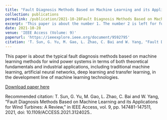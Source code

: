```yaml
---
title: "Fault Diagnosis Methods Based on Machine Learning and its Applications for Wind Turbines: A Review"
collection: publications
permalink: /publication/2021-10-28Fault Diagnosis Methods Based on Machine Learning and its Applications for Wind Turbines A Review
excerpt: 'This paper is about the number 1. The number 2 is left for future work.'
date: 2021-10-28
venue: 'IEEE Access (Volume: 9)'
paperurl: 'https://ieeexplore.ieee.org/document/9592795'
citation: 'T. Sun, G. Yu, M. Gao, L. Zhao, C. Bai and W. Yang, "Fault Diagnosis Methods Based on Machine Learning and its Applications for Wind Turbines: A Review," in IEEE Access, vol. 9, pp. 147481-147511, 2021, doi: 10.1109/ACCESS.2021.3124025.'
---
```

This paper is about the typical fault diagnosis methods based on machine learning methods for wind power systems in terms of both theoretical fundamentals and industrial applications, including traditional machine learning, artificial neural networks, deep learning and transfer learning, in the development line of machine learning technologies.

[Download paper here](https://ieeexplore.ieee.org/document/9592795)

Recommended citation: T. Sun, G. Yu, M. Gao, L. Zhao, C. Bai and W. Yang, "Fault Diagnosis Methods Based on Machine Learning and its Applications for Wind Turbines: A Review," in IEEE Access, vol. 9, pp. 147481-147511, 2021, doi: 10.1109/ACCESS.2021.3124025..
